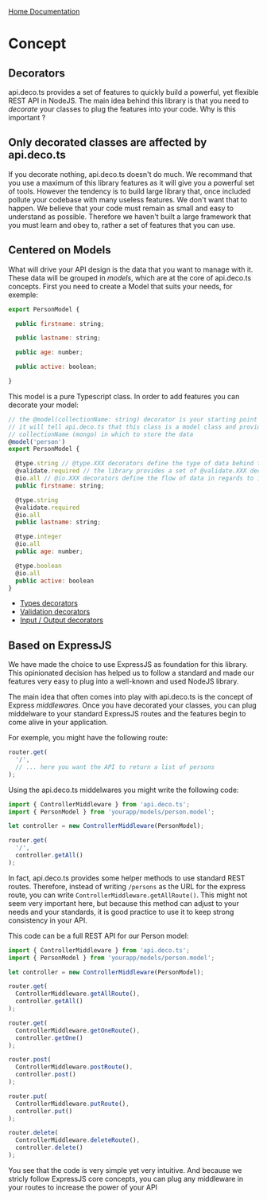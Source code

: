 [Home Documentation](./index.md)

# Concept

## Decorators

api.deco.ts provides a set of features to quickly build a powerful, yet flexible REST API in NodeJS. The main idea behind this library is that you need to *decorate* your classes to plug the features into your code. Why is this important ?

## Only decorated classes are affected by api.deco.ts

If you decorate nothing, api.deco.ts doesn't do much. We recommand that you use a maximum of this library features as it will give you a powerful set of tools. However the tendency is to build large library that, once included pollute your codebase with many useless features. We don't want that to happen. We believe that your code must remain as small and easy to understand as possible. Therefore we haven't built a large framework that you must learn and obey to, rather a set of features that you can use.

## Centered on Models

What will drive your API design is the data that you want to manage with it. These data will be grouped in *models*, which are at the core of api.deco.ts concepts. First you need to create a Model that suits your needs, for exemple:

```js
export PersonModel {

  public firstname: string;

  public lastname: string;

  public age: number;

  public active: boolean;

}
```

This model is a pure Typescript class. In order to add features you can decorate your model:

```js
// the @model(collectionName: string) decorator is your starting point
// it will tell api.deco.ts that this class is a model class and provide the
// collectionName (mongo) in which to store the data
@model('person')
export PersonModel {

  @type.string // @type.XXX decorators define the type of data behind the property
  @validate.required // the library provides a set of @validate.XXX decorators
  @io.all // @io.XXX decorators define the flow of data in regards to input (POST, PUT), output (GET) and storage (save to mongo collection)
  public firstname: string;

  @type.string
  @validate.required
  @io.all
  public lastname: string;

  @type.integer
  @io.all
  public age: number;

  @type.boolean
  @io.all
  public active: boolean
}
```

* [Types decorators](./types.md)
* [Validation decorators](./validates.md)
* [Input / Output decorators](./io.md)

## Based on ExpressJS

We have made the choice to use ExpressJS as foundation for this library. This opinionated decision has helped us to follow a standard and made our features very easy to plug into a well-known and used NodeJS library.

The main idea that often comes into play with api.deco.ts is the concept of Express *middlewares*. Once you have decorated your classes, you can plug middelware to your standard ExpressJS routes and the features begin to come alive in your application.

For exemple, you might have the following route:

```js
router.get(
  '/',
  // ... here you want the API to return a list of persons
);
```

Using the api.deco.ts middelwares you might write the following code: 

```js
import { ControllerMiddleware } from 'api.deco.ts';
import { PersonModel } from 'yourapp/models/person.model';

let controller = new ControllerMiddleware(PersonModel);

router.get(
  '/',
  controller.getAll()
);
```

In fact, api.deco.ts provides some helper methods to use standard REST routes. Therefore, instead of writing `/persons` as the URL for the express route, you can write `ControllerMiddleware.getAllRoute()`. This might not seem very important here, but because this method can adjust to your needs and your standards, it is good practice to use it to keep strong consistency in your API.

This code can be a full REST API for our Person model:

```js
import { ControllerMiddleware } from 'api.deco.ts';
import { PersonModel } from 'yourapp/models/person.model';

let controller = new ControllerMiddleware(PersonModel);

router.get(
  ControllerMiddleware.getAllRoute(),
  controller.getAll()
);

router.get(
  ControllerMiddleware.getOneRoute(),
  controller.getOne()
);

router.post(
  ControllerMiddleware.postRoute(),
  controller.post()
);

router.put(
  ControllerMiddleware.putRoute(),
  controller.put()
);

router.delete(
  ControllerMiddleware.deleteRoute(),
  controller.delete()
);
```

You see that the code is very simple yet very intuitive. And because we stricly follow ExpressJS core concepts, you can plug any middleware in your routes to increase the power of your API